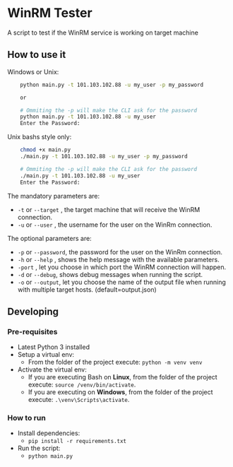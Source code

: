 # WinRM Tester

A script to test if the WinRM service is working on target machine

## How to use it

Windows or Unix:

```bash
    python main.py -t 101.103.102.88 -u my_user -p my_password

    or

    # Ommiting the -p will make the CLI ask for the password
    python main.py -t 101.103.102.88 -u my_user
    Enter the Password:
```

Unix bashs style only:

```bash
    chmod +x main.py
    ./main.py -t 101.103.102.88 -u my_user -p my_password

    # Ommiting the -p will make the CLI ask for the password
    ./main.py -t 101.103.102.88 -u my_user
    Enter the Password:
```

The mandatory parameters are:

- `-t` or `--target` , the target machine that will receive the WinRM connection.
- `-u` or `--user` , the username for the user on the WinRm connection.

The optional parameters are:

- `-p` or `--password`, the password for the user on the WinRm connection.
- `-h` or `--help` , shows the help message with the available parameters.
- `-port` , let you choose in which port the WinRM connection will happen.
- `-d` or `--debug`, shows debug messages when running the script.
- `-o` or `--output`, let you choose the name of the output file when running with multiple target hosts. (default=output.json)

## Developing

### Pre-requisites

- Latest Python 3 installed
- Setup a virtual env:
  - From the folder of the project execute: `python -m venv venv`
- Activate the virtual env: 
  - If you are executing Bash on **Linux**, from the folder of the project execute: `source /venv/bin/activate`.
  - If you are executing on **Windows**, from the folder of the project execute: `.\venv\Scripts\activate`.

### How to run

- Install dependencies:
  - `pip install -r requirements.txt`
- Run the script:
    - `python main.py`
